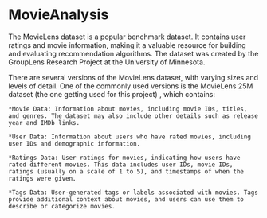 # MovieAnalysis
The MovieLens dataset is a popular benchmark dataset. It contains user ratings and movie information, making it a valuable resource for building and evaluating recommendation algorithms. The dataset was created by the GroupLens Research Project at the University of Minnesota.

There are several versions of the MovieLens dataset, with varying sizes and levels of detail. One of the commonly used versions is the MovieLens 25M dataset (the one getting used for this project) , which contains:

    *Movie Data: Information about movies, including movie IDs, titles, and genres. The dataset may also include other details such as release year and IMDb links.

    *User Data: Information about users who have rated movies, including user IDs and demographic information.

    *Ratings Data: User ratings for movies, indicating how users have rated different movies. This data includes user IDs, movie IDs, ratings (usually on a scale of 1 to 5), and timestamps of when the ratings were given.

    *Tags Data: User-generated tags or labels associated with movies. Tags provide additional context about movies, and users can use them to describe or categorize movies.
